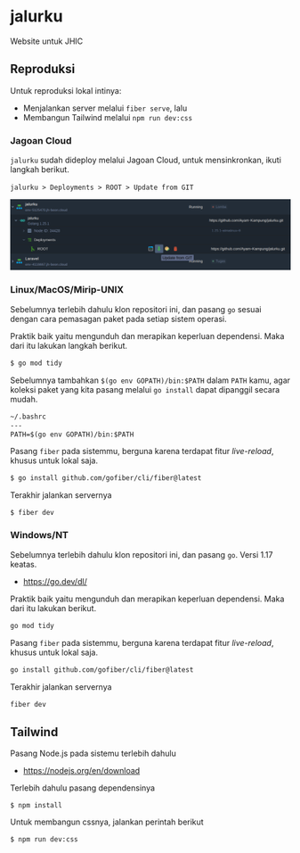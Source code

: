 # jalurku
Website untuk JHIC

## Reproduksi
Untuk reproduksi lokal intinya:
- Menjalankan server melalui `fiber serve`, lalu
- Membangun Tailwind melalui `npm run dev:css`

### Jagoan Cloud
`jalurku` sudah dideploy melalui Jagoan Cloud, untuk mensinkronkan, ikuti langkah berikut.

`jalurku > Deployments > ROOT > Update from GIT` 

![Update from GIT](jagoan.png)

### Linux/MacOS/Mirip-UNIX
Sebelumnya terlebih dahulu klon repositori ini, dan pasang `go` sesuai dengan cara pemasagan paket pada setiap sistem operasi.

Praktik baik yaitu mengunduh dan merapikan keperluan dependensi. Maka dari itu lakukan langkah berikut.
```sh
$ go mod tidy
```

Sebelumnya tambahkan `$(go env GOPATH)/bin:$PATH` dalam `PATH` kamu, agar koleksi paket yang kita pasang melalui `go install` dapat dipanggil secara mudah.
```
~/.bashrc
---
PATH=$(go env GOPATH)/bin:$PATH
```

Pasang `fiber` pada sistemmu, berguna karena terdapat fitur *live-reload*, khusus untuk lokal saja.
```sh
$ go install github.com/gofiber/cli/fiber@latest
```

Terakhir jalankan servernya

```sh
$ fiber dev
```

### Windows/NT
Sebelumnya terlebih dahulu klon repositori ini, dan pasang `go`. Versi 1.17 keatas.
- https://go.dev/dl/ 

Praktik baik yaitu mengunduh dan merapikan keperluan dependensi. Maka dari itu lakukan berikut.
```sh
go mod tidy
```

Pasang `fiber` pada sistemmu, berguna karena terdapat fitur *live-reload*, khusus untuk lokal saja.
```sh
go install github.com/gofiber/cli/fiber@latest
```

Terakhir jalankan servernya

```sh
fiber dev
```

## Tailwind
Pasang Node.js pada sistemu terlebih dahulu
- https://nodejs.org/en/download

Terlebih dahulu pasang dependensinya
```
$ npm install
```

Untuk membangun cssnya, jalankan perintah berikut
```
$ npm run dev:css
```